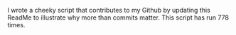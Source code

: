 I wrote a cheeky script that contributes to my Github by updating this ReadMe to illustrate why more than commits matter. This script has run 778 times.